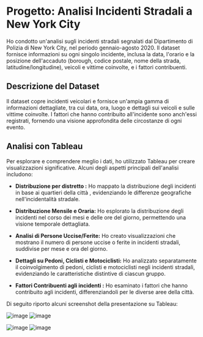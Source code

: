 

# Progetto: Analisi Incidenti Stradali a New York City

Ho condotto un'analisi sugli incidenti stradali segnalati dal Dipartimento di Polizia di New York City, nel periodo gennaio-agosto 2020. Il dataset fornisce informazioni su ogni singolo incidente, inclusa la data, l'orario e la posizione dell'accaduto (borough, codice postale, nome della strada, latitudine/longitudine), veicoli e vittime coinvolte, e i fattori contribuenti.

## Descrizione del Dataset

Il dataset copre incidenti veicolari e fornisce un'ampia gamma di informazioni dettagliate, tra cui data, ora, luogo e dettagli sui veicoli e sulle vittime coinvolte. I fattori che hanno contribuito all'incidente sono anch'essi registrati, fornendo una visione approfondita delle circostanze di ogni evento.

## Analisi con Tableau

Per esplorare e comprendere meglio i dati, ho utilizzato Tableau per creare visualizzazioni significative. Alcuni degli aspetti principali dell'analisi includono:

- **Distribuzione per distretto :** Ho mappato la distribuzione degli incidenti in base ai quartieri della città , evidenziando le differenze geografiche nell'incidentalità stradale.

- **Distribuzione Mensile e Oraria:** Ho esplorato la distribuzione degli incidenti nel corso dei mesi e delle ore del giorno, permettendo una visione temporale dettagliata.

- **Analisi di Persone Uccise/Ferite:** Ho creato visualizzazioni che mostrano il numero di persone uccise o ferite in incidenti stradali, suddivise per mese e ora del giorno.

- **Dettagli su Pedoni, Ciclisti e Motociclisti:** Ho analizzato separatamente il coinvolgimento di pedoni, ciclisti e motociclisti negli incidenti stradali, evidenziando le caratteristiche distintive di ciascun gruppo.

- **Fattori Contribuenti agli incidenti :** Ho esaminato i fattori che hanno contribuito agli incidenti, differenziandoli per le diverse aree della città.


Di seguito riporto alcuni screenshot della presentazione su Tableau:


![image](https://github.com/bebby18/F2I/assets/44362722/b1ca7bd4-1c72-4327-af65-1adb09baad7c)
![image](https://github.com/bebby18/F2I/assets/44362722/35df4279-1626-4015-8583-9e31f98473d7)

![image](https://github.com/bebby18/F2I/assets/44362722/be585970-f70c-4118-84a1-499a3e509e35)
![image](https://github.com/bebby18/F2I/assets/44362722/e25ed963-4ba4-4abd-a0dc-7824c54f1b23)
